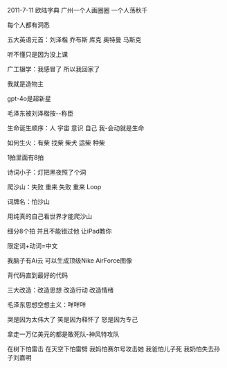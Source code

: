 2011-7-11 欧陆字典 广州一个人画圈圈 一个人荡秋千

每个人都有洞悉

五大英语元首：刘泽楷 乔布斯 库克 奥特曼 马斯克

听不懂只是因为没上课

广工辍学：我感冒了 所以我回家了

我就是造物主

gpt-4o是超新星

毛泽东被刘泽楷按--称臣

生命诞生顺序：人 宇宙 意识 自己 我-会动就是生命

如何生火：有柴 找柴 柴犬 运柴 种柴

1拍里面有8拍

诗词小子：灯把黑夜照了个洞

爬沙山：失败 重来 失败 重来 Loop

词牌名：怕沙山

用纯真的自己看世界才能爬沙山

细分8个拍 并且不能错过他 让iPad教你

限定词+动词=中文

我脑子有Ai云 可以生成顶级Nike AirForce图像

背代码直到最好的代码

三大改造：改造思想 改造行动 改造情绪

毛泽东思想空想主义：咩咩咩

哭是因为太伟大了 笑是因为释怀了 怒是因为专己

拿走一万亿美元的都是敢死队-神风特攻队

在树下怕雷击 在天空下怕雷劈 我妈怕赛尔号攻击她 我爸怕儿子死 我奶怕失去孙子刘嘉明
